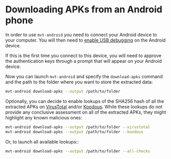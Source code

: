 # Downloading APKs from an Android phone

In order to use `mvt-android` you need to connect your Android device to your computer. You will then need to [enable USB debugging](https://developer.android.com/studio/debug/dev-options#enable>) on the Android device.

If this is the first time you connect to this device, you will need to approve the authentication keys through a prompt that will appear on your Android device.

Now you can launch `mvt-android` and specify the `download-apks` command and the path to the folder where you want to store the extracted data:

```bash
mvt-android download-apks --output /path/to/folder
```

Optionally, you can decide to enable lookups of the SHA256 hash of all the extracted APKs on [VirusTotal](https://www.virustotal.com) and/or [Koodous](https://koodous.com). While these lookups do not provide any conclusive assessment on all of the extracted APKs, they might highlight any known malicious ones:

```bash
mvt-android download-apks --output /path/to/folder --virustotal
mvt-android download-apks --output /path/to/folder --koodous
```

Or, to launch all available lookups::

```bash
mvt-android download-apks --output /path/to/folder --all-checks
```

